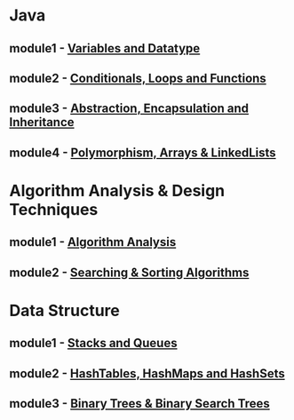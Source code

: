 # Java 
## module1 - [Variables and Datatype](https://github.com/shivakumaryevunja/Upgrade-campus-6521-Sept/blob/main/module/Variables%20and%20Datatype) 
## module2 - [Conditionals, Loops and Functions](https://github.com/shivakumaryevunja/Upgrade-campus-6521-Sept/blob/main/module/Conditionals%2C%20Loops%20%26%20Functions)
## module3 - [Abstraction, Encapsulation and Inheritance](https://github.com/shivakumaryevunja/Upgrade-campus-6521-Sept/blob/main/module/Abstraction%2C%20Encapsulation%20and%20Inheritance)
## module4 - [Polymorphism, Arrays & LinkedLists](https://github.com/shivakumaryevunja/Upgrade-campus-6521-Sept/blob/main/module/Polymorphism%2C%20Arrays%20%26%20LinkedLists)
# Algorithm Analysis & Design Techniques
## module1 - [Algorithm Analysis](https://github.com/shivakumaryevunja/Upgrade-campus-6521-Sept/blob/main/module/Algorithm%20Analysis)
## module2 - [Searching & Sorting Algorithms](https://github.com/shivakumaryevunja/Upgrade-campus-6521-Sept/blob/main/module/Searching%20%26%20Sorting%20Algorithms)
# Data Structure
## module1 - [Stacks and Queues](https://github.com/shivakumaryevunja/Upgrade-campus-6521-Sept/blob/main/module/Stacks%20and%20Queues)
## module2 - [HashTables, HashMaps and HashSets](https://github.com/shivakumaryevunja/Upgrade-campus-6521-Sept/blob/main/module/HashTables%2C%20HashMaps%20and%20HashSets)
## module3 - [Binary Trees & Binary Search Trees](https://github.com/shivakumaryevunja/Upgrade-campus-6521-Sept/blob/main/module/Binary%20Trees%20%26%20Binary%20Search%20Trees)
